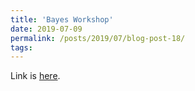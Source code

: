 ```yaml
---
title: 'Bayes Workshop'
date: 2019-07-09
permalink: /posts/2019/07/blog-post-18/
tags:
---
```




Link is [here](https://drive.google.com/drive/folders/1XygO5U21VHObuuZty7aWJWuLD4vSTkKa?usp=sharing).
